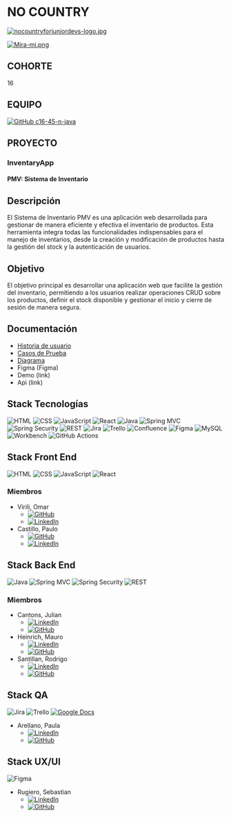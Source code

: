 # NO COUNTRY
[![nocountryforjuniordevs-logo.jpg](https://i.postimg.cc/7YRtPQ99/nocountryforjuniordevs-logo.jpg)](https://postimg.cc/hf91psHQ)

[![Mira-mi.png](https://i.postimg.cc/4y3bKWWd/Mira-mi.png)](https://postimg.cc/tZLVwNQQ)

## COHORTE

16

## EQUIPO

[![GitHub c16-45-n-java](https://img.shields.io/badge/GitHub-c16--45--n--java-blue?logo=github)](https://github.com/c16-45-n-java)

## PROYECTO

### InventaryApp

#### PMV: Sistema de Inventario

## Descripción

El Sistema de Inventario PMV es una aplicación web desarrollada para gestionar de manera eficiente y efectiva el inventario de productos. Esta herramienta integra todas las funcionalidades indispensables para el manejo de inventarios, desde la creación y modificación de productos hasta la gestión del stock y la autenticación de usuarios.

## Objetivo

El objetivo principal es desarrollar una aplicación web que facilite la gestión del inventario, permitiendo a los usuarios realizar operaciones CRUD sobre los productos, definir el stock disponible y gestionar el inicio y cierre de sesión de manera segura.

## Documentación

- [Historia de usuario](https://acortar.link/1RdJCR)
- [Casos de Prueba](https://acortar.link/keRuUV)
- [Diagrama](https://acortar.link/Kz03HV)
- Figma (Figma)
- Demo (link)
- Api (link)

## Stack Tecnologías

![HTML](https://img.shields.io/badge/-HTML-orange?logo=html5) ![CSS](https://img.shields.io/badge/-CSS-orange?logo=css3) ![JavaScript](https://img.shields.io/badge/-JavaScript-orange?logo=javascript) ![React](https://img.shields.io/badge/-React-orange?logo=react)
![Java](https://img.shields.io/badge/-Java-red?logo=java) ![Spring MVC](https://img.shields.io/badge/-Spring%20MVC-red?logo=spring) ![Spring Security](https://img.shields.io/badge/-Spring%20Security-red?logo=spring) ![REST](https://img.shields.io/badge/-REST-red?logo=rest)
![Jira](https://img.shields.io/badge/-Jira-yellow?logo=jira) ![Trello](https://img.shields.io/badge/-Trello-yellow?logo=trello) ![Confluence](https://img.shields.io/badge/-Confluence-yellow?logo=confluence) ![Figma](https://img.shields.io/badge/-Figma-blue?logo=figma)
![MySQL](https://img.shields.io/badge/-MySQL-blue?logo=mysql) ![Workbench](https://img.shields.io/badge/-Workbench-blue?logo=mysql) ![GitHub Actions](https://img.shields.io/badge/-GitHub%20Actions-blue?logo=github)

## Stack Front End

![HTML](https://img.shields.io/badge/-HTML-blue?logo=html5) ![CSS](https://img.shields.io/badge/-CSS-blue?logo=css3) ![JavaScript](https://img.shields.io/badge/-JavaScript-blue?logo=javascript) ![React](https://img.shields.io/badge/-React-blue?logo=react)

### Miembros

- Virili, Omar
  - [![GitHub](https://img.shields.io/badge/GitHub-Omar-blue?logo=github)](https://github.com/odv144)
  - [![LinkedIn](https://img.shields.io/badge/LinkedIn-Omar-blue?logo=linkedin)](https://www.linkedin.com/in/omar-virili/)
- Castillo, Paulo
  - [![GitHub](https://img.shields.io/badge/GitHub-Omar-blue?logo=github)](https://github.com/pauloCastillo)
  - [![LinkedIn](https://img.shields.io/badge/LinkedIn-Omar-blue?logo=linkedin)](https://www.linkedin.com/in/paulocastillomonroy/)


## Stack Back End

![Java](https://img.shields.io/badge/-Java-red?logo=java) ![Spring MVC](https://img.shields.io/badge/-Spring%20MVC-red?logo=spring) ![Spring Security](https://img.shields.io/badge/-Spring%20Security-red?logo=spring) ![REST](https://img.shields.io/badge/-REST-red?logo=rest)

### Miembros

- Cantons, Julian
  - [![LinkedIn](https://img.shields.io/badge/LinkedIn-Julian-blue?logo=linkedin)](https://www.linkedin.com/in/juliancantons/)
  - [![GitHub](https://img.shields.io/badge/GitHub-Julian-blue?logo=github)](https://github.com/JulianCantons)
- Heinrich, Mauro
  - [![LinkedIn](https://img.shields.io/badge/LinkedIn-Mauro-blue?logo=linkedin)](https://www.linkedin.com/in/mauroheinrich/)
  - [![GitHub](https://img.shields.io/badge/GitHub-Mauro-blue?logo=github)](https://github.com/mauroheinrich)
- Santillan, Rodrigo
  - [![LinkedIn](https://img.shields.io/badge/LinkedIn-Rodrigo-blue?logo=linkedin)](https://www.linkedin.com/in/rasantillan/)
  - [![GitHub](https://img.shields.io/badge/GitHub-Rodrigo-blue?logo=github)](https://github.com/RaSantillan)

## Stack QA

![Jira](https://img.shields.io/badge/-Jira-yellow?logo=jira) ![Trello](https://img.shields.io/badge/-Trello-yellow?logo=trello) [![Google Docs](https://img.shields.io/badge/Google-Docs-4285F4?style=for-the-badge&logo=google-docs&logoColor=white)](https://www.google.com/docs/)

- Arellano, Paula 
   -  [![LinkedIn](https://img.shields.io/badge/LinkedIn-Paula-blue?logo=linkedin)](https://www.linkedin.com/in/paulavanessa/)
  -  [![GitHub](https://img.shields.io/badge/GitHub-Paula-blue?logo=github)](https://github.com/pvarellano)
    
## Stack UX/UI

![Figma](https://img.shields.io/badge/-Figma-blue?logo=figma)

- Rugiero, Sebastian
  -  [![LinkedIn](https://img.shields.io/badge/LinkedIn-Sebastian-blue?logo=linkedin)](https://www.linkedin.com/in/sebastián-rugiero/)
  -  [![GitHub](https://img.shields.io/badge/GitHub-Sebastian-blue?logo=github)](https://github.com/Sebarugiero1995)
